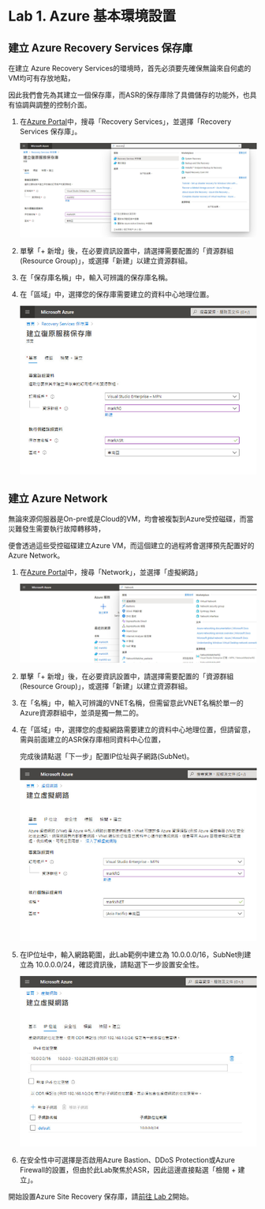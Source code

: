 # Lab 1. Azure 基本環境設置

## 建立 Azure Recovery Services 保存庫

在建立 Azure Recovery Services的環境時，首先必須要先確保無論來自何處的VM均可有存放地點，

因此我們會先為其建立一個保存庫，而ASR的保存庫除了具備儲存的功能外，也具有協調與調整的控制介面。

1. 在[Azure Portal](https://portal.azure.com)中，搜尋「Recovery Services」，並選擇「Recovery Services 保存庫」。<br>

     ![GITHUB](https://github.com/MarkChang-Core/ASR-VMWare/blob/main/Image/lab1.jpg)

2. 單擊「+ 新增」後，在必要資訊設置中，請選擇需要配置的「資源群組(Resource Group)」，或選擇「新建」以建立資源群組。<br>

3. 在「保存庫名稱」中，輸入可辨識的保存庫名稱。<br>

4. 在「區域」中，選擇您的保存庫需要建立的資料中心地理位置。<br>

     ![GITHUB](https://github.com/MarkChang-Core/ASR-VMWare/blob/main/Image/lab2.jpg)

## 建立 Azure Network

無論來源伺服器是On-pre或是Cloud的VM，均會被複製到Azure受控磁碟，而當災難發生需要執行故障轉移時，<br>

便會透過這些受控磁碟建立Azure VM，而這個建立的過程將會選擇預先配置好的Azure Network。<br>

1. 在[Azure Portal](https://portal.azure.com)中，搜尋「Network」，並選擇「虛擬網路」<br>

     ![GITHUB](https://github.com/MarkChang-Core/ASR-VMWare/blob/main/Image/lab3.jpg)

2. 單擊「+ 新增」後，在必要資訊設置中，請選擇需要配置的「資源群組(Resource Group)」，或選擇「新建」以建立資源群組。<br>

3. 在「名稱」中，輸入可辨識的VNET名稱，但需留意此VNET名稱於單一的Azure資源群組中，並須是獨一無二的。<br>
     
3. 在「區域」中，選擇您的虛擬網路需要建立的資料中心地理位置，但請留意，需與前面建立的ASR保存庫相同資料中心位置，<br>
   
   完成後請點選「下一步」配置IP位址與子網路(SubNet)。<br>
   
     ![GITHUB](https://github.com/MarkChang-Core/ASR-VMWare/blob/main/Image/lab4.jpg)
     
4. 在IP位址中，輸入網路範圍，此Lab範例中建立為 10.0.0.0/16，SubNet則建立為 10.0.0.0/24，確認資訊後，請點選下一步設置安全性。<br>

     ![GITHUB](https://github.com/MarkChang-Core/ASR-VMWare/blob/main/Image/lab5.jpg)

5. 在安全性中可選擇是否啟用Azure Bastion、DDoS Protection或Azure Firewall的設置，但由於此Lab聚焦於ASR，因此這邊直接點選「檢閱 + 建立」。<br>

開始設置Azure Site Recovery 保存庫，請[前往 Lab 2](https://github.com/MarkChang-Core/ASR-VMWare/edit/main/Lab1.md)開始。<br>
